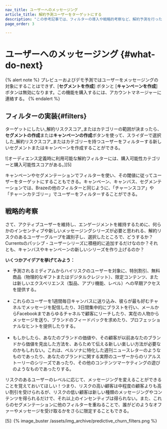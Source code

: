 ```yaml
---
nav_title: ユーザーへのメッセージング
article_title: 解約予測ユーザーをターゲットにする
description: "この参考記事では、フィルターの導入や戦略的考察など、解約予測を行った後に考えられる次のステップについて取り上げている。"
page_order: 3

---
```


# ユーザーへのメッセージング {#what-do-next}

{% alert note %}
プレビューおよびデモ予測ではユーザーをメッセージングの対象にすることはできず、\[**セグメントを作成**] ボタンと \[**キャンペーンを作成**] ボタンは無効になります。この機能を購入するには、アカウントマネージャーに連絡する。
{% endalert %}

## フィルターの実装{#filters}

ターゲットにしたい_解約リスクスコア_またはカテゴリーの範囲が決まったら、**セグメントの作成**または**キャンペーンの作成**ボタンを使って、スライダーで選択した_解約リスクスコア_またはカテゴリーを持つユーザーをフィルターする新しいセグメントまたはキャンペーンを作成することができる。

![オーディエンス定義時に利用可能な解約フィルターには、購入可能性カテゴリーと購入可能性スコアがある。][5]

キャンペーンやセグメンテーションでフィルターを使い、その閾値に従ってユーザーをターゲットにすることもできる。キャンペーン、キャンバス、セグメンテーションでは、Brazeの他のフィルターと同じように、「チャーンスコア」や「チャーンカテゴリー」でユーザーをフィルターすることができる。

## 戦略的考察

さて、アクティブユーザーを維持し、エンゲージメントを維持するために、何らかのインセンティブや新しいメッセージングシリーズが必要と思われる、解約リスクのあるユーザーグループを識別子し、選択したところで、どうするか？Currentsのパッシブ・ユーザーシリーズに積極的に追加するだけなのか？それとも、キャンバスやキャンペーンの新しいシリーズを作り上げるのか？ 

**いくつかアイデアを挙げてみよう：**

- 予測されるミディアムからハイリスクのユーザーを対象に、特別割引、無料商品（物理的なギフトまたはデジタルクレジット）、限定コンテンツ、または新しいエクスペリエンス（製品、アプリ機能、レベル）への早期アクセスを提供する。<br><br>
- これらのユーザーを1週間毎日キャンバスに送り込み、彼らが最も好むチャネルでメッセージを配信したり、3日間集中的にブラストを行い、メールからFacebookまであらゆるチャネルで顧客にリーチしたり、実在の人物からメッセージを送り、ブランドのフィードバックを求めたり、プロフェッショナルなヒントを提供したりする。<br><br>
- もしかしたら、あなたのブランドの価値や、その顧客が以前あなたのブランドから価値を見出した方法を、あらためて伝える新しい楽しい方法が必要なのかもしれない。これは、ペルソナに特化した週刊ニュースレターのようなものであったり、あなたのブランドに関する実際のユーザーからのリアルストーリーのシリーズであったり、その他のコンテンツマーケティングの遊びのようなものであったりする。

リスクのあるユーザーのレベルに応じて、メッセージングを変えることができることを覚えておいてほしい！つまり、リスクの高い顧客は中程度の顧客よりも高い割引を受けられるが、リスクの低い顧客は新しい種類のメッセージングやコンテンツを得られるだけで、それ以上のインセンティブは得られない。また、これらのセグメンテーションに他のフィルターを重ねることで、誰がどのようなオファーやメッセージを受け取るかをさらに限定することもできる。

[5]: {% image_buster /assets/img_archive/predictive_churn_filters.png %}
